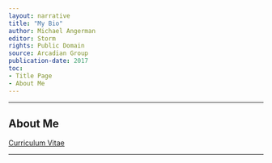 ```yaml
---
layout: narrative
title: "My Bio"
author: Michael Angerman
editor: Storm
rights: Public Domain
source: Arcadian Group
publication-date: 2017
toc:
- Title Page
- About Me
---
```


---

## About Me

[Curriculum Vitae](http://stormasm.github.io/link16/)

---
